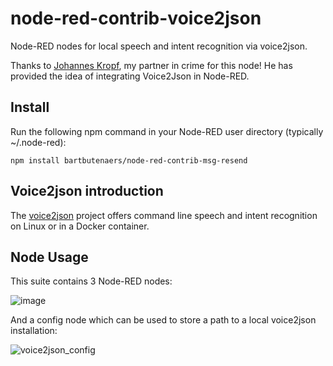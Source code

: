 # node-red-contrib-voice2json
Node-RED nodes for local speech and intent recognition via voice2json.

Thanks to [Johannes Kropf](https://github.com/johanneskropf), my partner in crime for this node!  He has provided the idea of integrating Voice2Json in Node-RED.

## Install
Run the following npm command in your Node-RED user directory (typically ~/.node-red):
```
npm install bartbutenaers/node-red-contrib-msg-resend
```

## Voice2json introduction

The [voice2json](http://voice2json.org/) project offers command line speech and intent recognition on Linux or in a Docker container.

## Node Usage

This suite contains 3 Node-RED nodes:

![image](https://user-images.githubusercontent.com/14224149/80300314-cd2a3f00-879b-11ea-9a55-b74bfabd1015.png)

And a config node which can be used to store a path to a local voice2json installation:

![voice2json_config](https://user-images.githubusercontent.com/14224149/80300328-f1861b80-879b-11ea-9fee-0e2c3476527d.gif)
